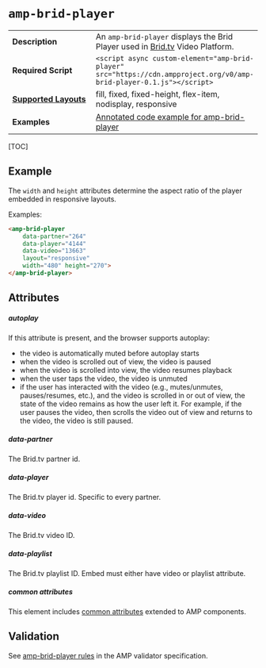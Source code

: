 <!---
Copyright 2015 The AMP HTML Authors. All Rights Reserved.

Licensed under the Apache License, Version 2.0 (the "License");
you may not use this file except in compliance with the License.
You may obtain a copy of the License at

      http://www.apache.org/licenses/LICENSE-2.0

Unless required by applicable law or agreed to in writing, software
distributed under the License is distributed on an "AS-IS" BASIS,
WITHOUT WARRANTIES OR CONDITIONS OF ANY KIND, either express or implied.
See the License for the specific language governing permissions and
limitations under the License.
-->

# <a name="amp-brid-player"></a> `amp-brid-player`

<table>
  <tr>
    <td width="40%"><strong>Description</strong></td>
    <td>An <code>amp-brid-player</code> displays the Brid Player used in <a href="https://www.brid.tv/">Brid.tv</a> Video Platform.
  </tr>
  <tr>
    <td width="40%"><strong>Required Script</strong></td>
    <td><code>&lt;script async custom-element="amp-brid-player" src="https://cdn.ampproject.org/v0/amp-brid-player-0.1.js">&lt;/script></code></td>
  </tr>
  <tr>
    <td class="col-fourty"><strong><a href="https://www.ampproject.org/docs/guides/responsive/control_layout.html">Supported Layouts</a></strong></td>
    <td>fill, fixed, fixed-height, flex-item, nodisplay, responsive</td>
  </tr>
  <tr>
    <td width="40%"><strong>Examples</strong></td>
    <td><a href="https://ampbyexample.com/components/amp-brid-player/"> Annotated code example for amp-brid-player</a></td>
  </tr>
</table>

[TOC]

## Example

The `width` and `height` attributes determine the aspect ratio of the player embedded in responsive layouts.

Examples:

```html
<amp-brid-player
    data-partner="264"
    data-player="4144"
    data-video="13663"
    layout="responsive"
    width="480" height="270">
</amp-brid-player>
```

## Attributes

##### autoplay

If this attribute is present, and the browser supports autoplay:

* the video is automatically muted before autoplay starts
* when the video is scrolled out of view, the video is paused
* when the video is scrolled into view, the video resumes playback
* when the user taps the video, the video is unmuted
* if the user has interacted with the video (e.g., mutes/unmutes, pauses/resumes, etc.), and the video is scrolled in or out of view, the state of the video remains as how the user left it.  For example, if the user pauses the video, then scrolls the video out of view and returns to the video, the video is still paused. 

##### data-partner

The Brid.tv partner id.

##### data-player

The Brid.tv player id. Specific to every partner.

##### data-video

The Brid.tv video ID.

##### data-playlist

The Brid.tv playlist ID. Embed must either have video or playlist attribute.

##### common attributes

This element includes [common attributes](https://www.ampproject.org/docs/reference/common_attributes) extended to AMP components.

## Validation

See [amp-brid-player rules](https://github.com/ampproject/amphtml/blob/master/extensions/amp-brid-player/validator-amp-brid-player.protoascii) in the AMP validator specification.
